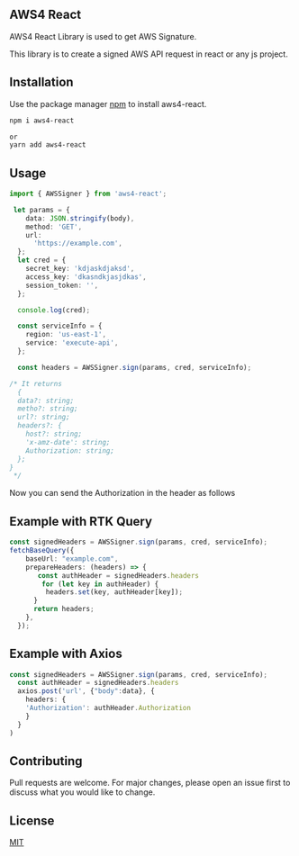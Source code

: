 ## AWS4 React

AWS4 React Library is used to get AWS Signature.

This library is to create a signed AWS API request in react or any js project.

## Installation

Use the package manager [npm](https://docs.npmjs.com/cli/v6/commands/npm-install) to install aws4-react.

```bash
npm i aws4-react

or
yarn add aws4-react
```

## Usage

```Typescript
import { AWSSigner } from 'aws4-react';

 let params = {
    data: JSON.stringify(body),
    method: 'GET',
    url:
      'https://example.com',
  };
  let cred = {
    secret_key: 'kdjaskdjaksd',
    access_key: 'dkasndkjasjdkas',
    session_token: '',
  };

  console.log(cred);

  const serviceInfo = {
    region: 'us-east-1',
    service: 'execute-api',
  };

  const headers = AWSSigner.sign(params, cred, serviceInfo);

/* It returns
  {
  data?: string;
  metho?: string;
  url?: string;
  headers?: {
    host?: string;
    'x-amz-date': string;
    Authorization: string;
  };
}
 */

```

Now you can send the Authorization in the header as follows

## Example with RTK Query

```Typescript
const signedHeaders = AWSSigner.sign(params, cred, serviceInfo);
fetchBaseQuery({
    baseUrl: "example.com",
    prepareHeaders: (headers) => {
       const authHeader = signedHeaders.headers
        for (let key in authHeader) {
         headers.set(key, authHeader[key]);
      }
      return headers;
    },
  });
```

## Example with Axios

```Typescript
const signedHeaders = AWSSigner.sign(params, cred, serviceInfo);
  const authHeader = signedHeaders.headers
  axios.post('url', {"body":data}, {
    headers: {
    'Authorization': authHeader.Authorization
    }
  }
)
```

## Contributing

Pull requests are welcome. For major changes, please open an issue first
to discuss what you would like to change.

## License

[MIT](https://choosealicense.com/licenses/mit/)

